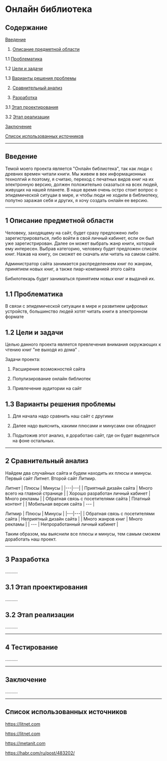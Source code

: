# Онлайн библиотека

## Содержание


[Введение](#введение)

1. [Описание предметной области](#предметная_область)

1.1 [Проблематика](#проблематика)

1.2 [Цели и задачи](#цели_и_задачи)

1.3 [Варианты решения проблемы](#решение_проблемы)

2. [Сравнительный анализ](#анализ)

3. [Разработка](#разработка)

3.1 [Этап проектирования](#проектирование)

3.2 [Этап реализации](#реализация)

[Заключение](#заключение)

[Список использованных источников](#ссылки)

***

## Введение <a name="введение"></a>

Темой моего проекта является "Онлайн библиотека", так как люди с древних времен читали книги. Мы живем в век информационных технолгий и поэтому, я считаю, переход с печатных видов книг на их электронную версию, должен положительно сказаться на всех людей, живущих на нашей планете. В наше время очень остро стоит вопрос о эпидемической ситуцаи в мире, и чтобы люди не ходили в библиотеку, попутно заражая себя и других, я хочу создать онлайн ее версию.  

***

## 1 Описание предметной области <a name="предметная_область"></a>
Человеку, заходящему на сайт, будет сразу предложено либо зарегистрироваться, либо войти в свой личный кабинет, если он был уже зарегистрирован. Далее он может выбрать жанр книги, который ему интересен. Выбрав категорию, человеку будет предложен список книг. Нажав на книгу, он сможет ее скачать или читать на самом сайте.

Администратор сайта занимается распределением книг по жанрам, принятием новых книг, а также пиар-компанией этого сайта

Бибилотекарь будет заниматься принятием новых книг и выдачей их.

## 1.1 Проблематика <a name="проблематика"></a>
В связи с эпидемической ситуации в мире и развитием цифровых устройств, большинство людей хотят читать книги в электронном формате 

## 1.2 Цели и задачи <a name="цели_и_задачи"></a>
Целью данного проекта является превлечения внимания окружающих к чтению книг "не выходя из дома" . 

Задачи проекта: 
1) Расширение возможностей сайта
               
2) Популизирование онлайн библиотек

3) Привлечение аудитории на сайт


## 1.3 Варианты решения проблемы <a name="решение_проблемы"></a>
1) Для начала надо сравнить наш сайт с другими 
  
2) Далее надо выяснить, какими плюсами и минусами они обладают 
 
3) Подытожив этот анализ, я доработаю сайт, где он будет выделяться на фоне остальных.   

***
## 2 Сравнительный анализ <a name="анализ"></a>

Найдем два случайных сайта и будем находить их плюсы и минусы. Первый сайт Литнет. Второй сайт Литмир.

Литнет
| Плюсы | Минусы |
|---|---|
| Приятный дизайн сайта | Много всего на главной странице |
| Хорошо разработан личный кабинет | Много рекламы |
| Обратная связь с посетителями сайта | Платный контент |
| Мобильная версия сайта | --- |

Литмир
| Плюсы | Минусы |
|---|---|
| Обратная связь с посетителями сайта | Неприятный дизайн сайта |
| Много жанров книг | Много рекламы |
| --- | Непроработанный личный кабинет |

Таким образом, мы выяснили все плюсы и минусы, тем самым сможем доработать наш проект.

***
## 3 Разработка <a name="разработка"></a>
..........

## 3.1 Этап проектирования <a name="проектирование"></a>
..........

## 3.2 Этап реализации <a name="реализация"></a>
..........
***
## 4 Тестирование <a name="тестирование"></a>
..........

***
## Заключение <a name="заключение"></a>
..........

***
## Список использованных источников <a name="ссылки"></a>

https://litnet.com

https://litnet.com

https://metanit.com

https://habr.com/ru/post/483202/
